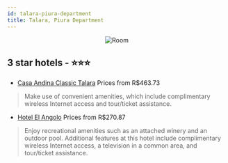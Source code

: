 ```yaml
---
id: talara-piura-department
title: Talara, Piura Department
---
```


<center><img src="https://i.travelapi.com/hotels/16000000/15220000/15216800/15216746/64d4e308_z.jpg" alt="Room" /></center>


##  3 star hotels - ⭐️⭐️⭐️

-    [Casa Andina Classic Talara](https://us.hurb.com/hotels/talara/casa-andina-classic-talara-JNP-JP498147?cmp=18055) Prices from R$463.73
   > Make use of convenient amenities, which include complimentary wireless Internet access and tour/ticket assistance.
-    [Hotel El Angolo](https://us.hurb.com/hotels/talara/hotel-el-angolo-JNP-JP01550X?cmp=18055) Prices from R$270.87
   > Enjoy recreational amenities such as an attached winery and an outdoor pool. Additional features at this hotel include complimentary wireless Internet access, a television in a common area, and tour/ticket assistance.
